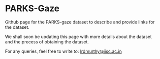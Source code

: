 # PARKS-Gaze
 Github page for the PARKS-gaze dataset to describe and provide links for the dataset.
 
 We shall soon be updating this page with more details about the dataset and the process of obtaining the dataset. 
 
 For any queries, feel free to write to: lrdmurthy@iisc.ac.in
 
